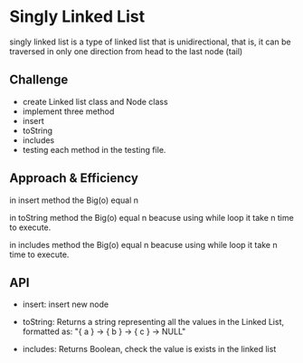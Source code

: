 # Singly Linked List
<!-- Short summary or background information -->
 singly linked list is a type of linked list that is unidirectional, that is, it can be traversed in only one direction from head to the last node (tail)

## Challenge
<!-- Description of the challenge -->

* create Linked list class and Node class 
* implement three method 
 * insert
 * toString 
 * includes
* testing each method in the testing file. 


## Approach & Efficiency
<!-- What approach did you take? Why? What is the Big O space/time for this approach? -->
in insert method the Big(o) equal n

in toString method the Big(o) equal n beacuse using while loop it take n time to execute.

in includes method the Big(o) equal n
beacuse using while loop it take n time to execute.

## API
<!-- Description of each method publicly available to your Linked List -->
* insert: insert new node 

* toString: Returns a string representing all the values in the Linked List, formatted as:
"{ a } -> { b } -> { c } -> NULL"

* includes: Returns Boolean, check the value is exists  in the linked list